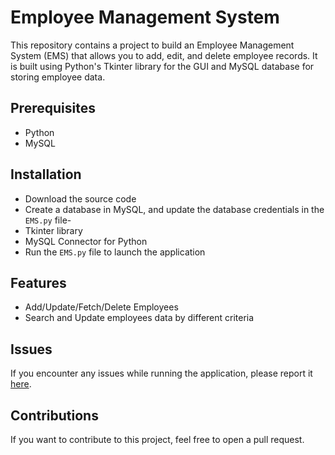 # Employee Management System
This repository contains a project to build an Employee Management System (EMS) that allows you to add, edit, and delete employee records. It is built using Python's Tkinter library for the GUI and MySQL database for storing employee data.

## Prerequisites
- Python
- MySQL

## Installation
- Download the source code
- Create a database in MySQL, and update the database credentials in the `EMS.py` file- 
- Tkinter library
- MySQL Connector for Python
- Run the `EMS.py` file to launch the application

## Features
- Add/Update/Fetch/Delete Employees
- Search and Update employees data by different criteria

## Issues
If you encounter any issues while running the application, please report it [here](https://github.com/Aadhityaa745/Employee-Management-System/issues).

## Contributions
If you want to contribute to this project, feel free to open a pull request.
